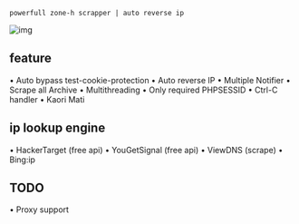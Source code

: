 `powerfull zone-h scrapper | auto reverse ip`

![img](https://i.ibb.co/HNhjxST/QK-1581751959735.png)

## feature
  • Auto bypass test-cookie-protection
  • Auto reverse IP
  • Multiple Notifier
  • Scrape all Archive
  • Multithreading
  • Only required PHPSESSID
  • Ctrl-C handler
  • Kaori Mati

## ip lookup engine
  • HackerTarget (free api)
  • YouGetSignal (free api)
  • ViewDNS (scrape)
  • Bing:ip

## TODO
  • Proxy support
